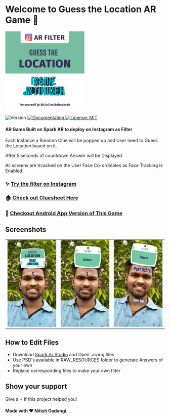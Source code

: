 <h1>Welcome to Guess the Location AR Game 👋</h1>
<img alt="LOGO" align="center" height="250" src="https://github.com/NitishGadangi/Guess-Location-Inside-Jntuh/blob/master/logo.jpg?raw=true" />
<p>
  <img alt="Version" src="https://img.shields.io/badge/version-1.0-blue.svg?cacheSeconds=2592000" />
  <a href="adsasd" target="_blank">
    <img alt="Documentation" src="https://img.shields.io/badge/documentation-yes-brightgreen.svg" />
  </a>
  <a href="#" target="_blank">
    <img alt="License: MIT" src="https://img.shields.io/badge/License-MIT-yellow.svg" />
  </a>
</p>

#### AR Game Built on Spark AR to deploy on Instagram as Filter
Each Instance a Random Clue will be popped up and User need to Guess the Location based on it.

After 5 seconds of countdown Answer will be Displayed.

All screens are trcacked on the User Face Co-ordinates as Face Tracking is Enabled.

### ✨ [Try the filter on Instagram](https://www.instagram.com/ar/787048095161541/)

### 🏠 [Check out Cluesheet Here](https://nitishgadangi.github.io/QR_Hunt/)

### 📱 [Checkout Android App Version of This Game](https://github.com/NitishGadangi/QR_Hunt)

## Screenshots
<table>
    <tr>
     <td><kbd><img src="./screenshots/one.jpeg"></kbd></td>
     <td><kbd><img src="./screenshots/two.jpeg"></kbd></td>
     <td><kbd><img src="./screenshots/three.jpeg"></kbd></td>
    </tr>
</table>

## How to Edit Files

* Download [Spark Ar Studio](https://sparkar.facebook.com/ar-studio/) and Open .arproj files
* Use PSD's available in RAW_RESOURCES folder to generate Answers of your own
* Replace corresponding files to make your own filter

## Show your support

Give a ⭐️ if this project helped you!


 **Made with ❤ Nitish Gadangi**
